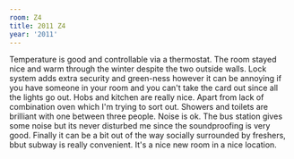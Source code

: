 ```yaml
---
room: Z4
title: 2011 Z4
year: '2011'
---
```


Temperature is good and controllable via a thermostat. The room stayed nice and warm through the winter despite the two outside walls. Lock system adds extra security and green-ness however it can be annoying if you have someone in your room and you can't take the card out since all the lights go out. Hobs and kitchen are really nice. Apart from lack of combination oven which I'm trying to sort out. Showers and toilets are brilliant with one between three people. Noise is ok. The bus station gives some noise but its never disturbed me since the soundproofing is very good. Finally it can be a bit out of the way socially surrounded by freshers, bbut subway is really convenient. It's a nice new room in a nice location.